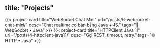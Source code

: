 ## title: "Projects"

{{< project-card title="WebSocket Chat Mini" url="/posts/6-websocket-chat-mini/" desc="Chat realtime cơ bản bằng Java + JS." tags="🔌 WebSocket • Java" >}}
{{< project-card title="HTTPClient Java 11" url="/posts/4-httpclient-java11/" desc="Gọi REST, timeout, retry." tags="🌐 HTTP • Java" >}}
